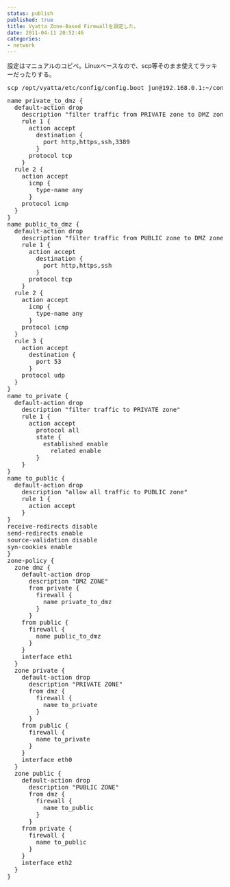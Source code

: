 ```yaml
---
status: publish
published: true
title: Vyatta Zone-Based Firewallを設定した。
date: 2011-04-11 20:52:46
categories:
- network
---
```

設定はマニュアルのコピペ。Linuxベースなので、scp等そのまま使えてラッキーだったりする。
<pre>scp /opt/vyatta/etc/config/config.boot jun@192.168.0.1:~/config.boot</pre>
<pre>name private_to_dmz {
  default-action drop
    description "filter traffic from PRIVATE zone to DMZ zone"
    rule 1 {
      action accept
        destination {
          port http,https,ssh,3389
        }
      protocol tcp
    }
  rule 2 {
    action accept
      icmp {
        type-name any
      }
    protocol icmp
  }
}
name public_to_dmz {
  default-action drop
    description "filter traffic from PUBLIC zone to DMZ zone"
    rule 1 {
      action accept
        destination {
          port http,https,ssh
        }
      protocol tcp
    }
  rule 2 {
    action accept
      icmp {
        type-name any
      }
    protocol icmp
  }
  rule 3 {
    action accept
      destination {
        port 53
      }
    protocol udp
  }
}
name to_private {
  default-action drop
    description "filter traffic to PRIVATE zone"
    rule 1 {
      action accept
        protocol all
        state {
          established enable
            related enable
        }
    }
}
name to_public {
  default-action drop
    description "allow all traffic to PUBLIC zone"
    rule 1 {
      action accept
    }
}
receive-redirects disable
send-redirects enable
source-validation disable
syn-cookies enable
}
zone-policy {
  zone dmz {
    default-action drop
      description "DMZ ZONE"
      from private {
        firewall {
          name private_to_dmz
        }
      }
    from public {
      firewall {
        name public_to_dmz
      }
    }
    interface eth1
  }
  zone private {
    default-action drop
      description "PRIVATE ZONE"
      from dmz {
        firewall {
          name to_private
        }
      }
    from public {
      firewall {
        name to_private
      }
    }
    interface eth0
  }
  zone public {
    default-action drop
      description "PUBLIC ZONE"
      from dmz {
        firewall {
          name to_public
        }
      }
    from private {
      firewall {
        name to_public
      }
    }
    interface eth2
  }
}</pre>
